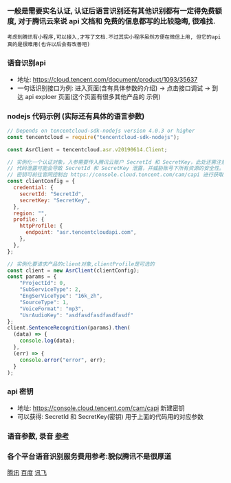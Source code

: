 
### 一般是需要实名认证, 认证后语言识别还有其他识别都有一定得免费额度, 对于腾讯云来说 api 文档和 免费的信息都写的比较隐晦, 很难找.

```
考虑到腾讯有小程序,可以接入,才写了文档.不过其实小程序虽然方便在微信上用, 但它的api 真的是很难用(也许以后会有改善吧)
```

### 语音识别api 
- 地址: https://cloud.tencent.com/document/product/1093/35637
- 一句话识别接口为例: 进入页面(含有具体参数的介绍) -> 点击接口调试 -> 到达 api exploer 页面(这个页面有很多其他产品的 示例)

### nodejs 代码示例 (实际还有具体的语言参数)
```js
// Depends on tencentcloud-sdk-nodejs version 4.0.3 or higher
const tencentcloud = require("tencentcloud-sdk-nodejs");

const AsrClient = tencentcloud.asr.v20190614.Client;

// 实例化一个认证对象，入参需要传入腾讯云账户 SecretId 和 SecretKey，此处还需注意密钥对的保密
// 代码泄露可能会导致 SecretId 和 SecretKey 泄露，并威胁账号下所有资源的安全性。以下代码示例仅供参考，建议采用更安全的方式来使用密钥，请参见：https://cloud.tencent.com/document/product/1278/85305
// 密钥可前往官网控制台 https://console.cloud.tencent.com/cam/capi 进行获取
const clientConfig = {
  credential: {
    secretId: "SecretId",
    secretKey: "SecretKey",
  },
  region: "",
  profile: {
    httpProfile: {
      endpoint: "asr.tencentcloudapi.com",
    },
  },
};

// 实例化要请求产品的client对象,clientProfile是可选的
const client = new AsrClient(clientConfig);
const params = {
    "ProjectId": 0,
    "SubServiceType": 2,
    "EngSerViceType": "16k_zh",
    "SourceType": 1,
    "VoiceFormat": "mp3",
    "UsrAudioKey": "asdfasdfasdfasdfasdf"
};
client.SentenceRecognition(params).then(
  (data) => {
    console.log(data);
  },
  (err) => {
    console.error("error", err);
  }
);
```

### api 密钥
- 地址: https://console.cloud.tencent.com/cam/capi  新建密钥
- 可以获得: SecretId  和  SecretKey(密钥) 用于上面的代码用的对应参数

### 语音参数, 录音 [参考](https://github.com/xiangyuecn/Recorder)

### 各个平台语音识别服务费用参考:貌似腾讯不是很厚道
[腾讯](https://cloud.tencent.com/product/asr?from_column=20420&from=20420)
[百度](https://ai.baidu.com/ai-doc/SPEECH/Wl9mh4doe)
[讯飞](https://www.xfyun.cn/services/online_tts#anchor4503211)


